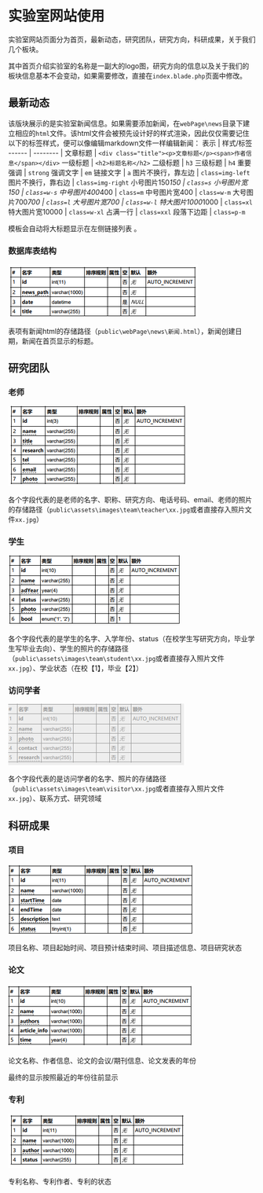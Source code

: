 # 实验室网站使用

实验室网站页面分为首页，最新动态，研究团队，研究方向，科研成果，关于我们几个板块。

其中首页介绍实验室的名称是一副大的logo图，研究方向的信息以及关于我们的板块信息基本不会变动，如果需要修改，直接在`index.blade.php`页面中修改。

## 最新动态
该版块展示的是实验室新闻信息。如果需要添加新闻，在`webPage\news`目录下建立相应的`html`文件。该html文件会被预先设计好的样式渲染，因此仅仅需要记住以下的标签样式，便可以像编辑markdown文件一样编辑新闻：
表示   |  样式/标签
------ | -------- |
文章标题 | `<div class="title"><p>文章标题</p><span>作者信息</span></div>`
一级标题 | `<h2>标题名称</h2>`
二级标题 | `h3`
三级标题 | `h4`
重要强调 | `strong`
强调文字 | `em`
链接文字 | `a`
图片不换行，靠左边 | `class=img-left`
图片不换行，靠右边 | `class=img-right`
小号图片150*150   | `class=s`
小号图片宽150   | `class=w-s`
中号图片400*400  | `class=m`
中号图片宽400    |  `class=w-m`
大号图片700*700 |    `class=l`
大号图片宽700     |    `class=w-l`
特大图片1000*1000  | `class=xl`
特大图片宽10000   |  `class=w-xl`
占满一行   | `class=xxl`
段落下边距 | `class=p-m`

模板会自动将大标题显示在左侧链接列表 。

### 数据库表结构
![新闻表结构](newsDB.png)

表项有新闻html的存储路径（`public\webPage\news\新闻.html`），新闻创建日期，新闻在首页显示的标题。

## 研究团队
### 老师
![老师信息](teacherDB.png)

各个字段代表的是老师的名字、职称、研究方向、电话号码、email、老师的照片的存储路径（`public\assets\images\team\teacher\xx.jpg`或者直接存入照片文件`xx.jpg`）
### 学生
![学生信息](studentDB.png)

各个字段代表的是学生的名字、入学年份、status（在校学生写研究方向，毕业学生写毕业去向）、学生的照片的存储路径（`public\assets\images\team\student\xx.jpg`或者直接存入照片文件`xx.jpg`）、学业状态（在校【1】，毕业【2】）
### 访问学者
![访问学者信息](visitorDB.png)

各个字段代表的是访问学者的名字、照片的存储路径（`public\assets\images\team\visitor\xx.jpg`或者直接存入照片文件`xx.jpg`）、联系方式、研究领域

## 科研成果
### 项目
![科研项目信息](projectDB.png)

项目名称、项目起始时间、项目预计结束时间、项目描述信息、项目研究状态
### 论文
![论文信息](articleDB.png)

论文名称、作者信息、论文的会议/期刊信息、论文发表的年份

最终的显示按照最近的年份往前显示

### 专利
![专利信息](patentDB.png)

专利名称、专利作者、专利的状态
